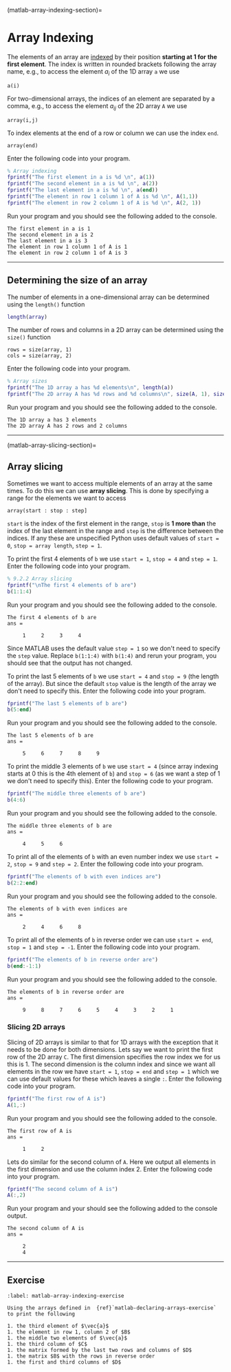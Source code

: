 (matlab-array-indexing-section)=
# Array Indexing

The elements of an array are <a href="https://jonshiach.github.io/LA-book/1_Matrices/1.0_Matrices.html#indexing-a-matrix" target="_blank">indexed</a> by their position **starting at 1 for the first element**. The index is written in rounded brackets following the array name, e.g., to access the element $a_i$ of the 1D array `a` we use

```text
a(i)
```

For two-dimensional arrays, the indices of an element are separated by a comma, e.g., to access the element $a_{ij}$ of the 2D array `A` we use

```text
array(i,j)
```

To index elements at the end of a row or column we can use the index `end`.

```text
array(end)
```

Enter the following code into your program.

```matlab
% Array indexing
fprintf("The first element in a is %d \n", a(1))
fprintf("The second element in a is %d \n", a(2))
fprintf("The last element in a is %d \n", a(end))
fprintf("The element in row 1 column 1 of A is %d \n", A(1,1))
fprintf("The element in row 2 column 1 of A is %d \n", A(2, 1))
```

Run your program and you should see the following added to the console.

```text
The first element in a is 1 
The second element in a is 2 
The last element in a is 3 
The element in row 1 column 1 of A is 1 
The element in row 2 column 1 of A is 3 
```

---

## Determining the size of an array

The number of elements in a one-dimensional array can be determined using the `length()` function

```matlab
length(array)
```

The number of rows and columns in a 2D array can be determined using the `size()` function

```text
rows = size(array, 1)
cols = size(array, 2)
```

Enter the following code into your program.

```matlab
% Array sizes
fprintf("The 1D array a has %d elements\n", length(a))
fprintf("The 2D array A has %d rows and %d columns\n", size(A, 1), size(A, 2))
```

Run your program and you should see the following added to the console.

```text
The 1D array a has 3 elements
The 2D array A has 2 rows and 2 columns
```

---

(matlab-array-slicing-section)=
## Array slicing

Sometimes we want to access multiple elements of an array at the same times. To do this we can use **array slicing**. This is done by specifying a range for the elements we want to access

```text
array(start : stop : step]
```

`start` is the index of the first element in the range, `stop` is **1 more than** the index of the last element in the range and `step` is the difference between the indices. If any these are unspecified Python uses default values of `start = 0`, `stop = array length`, `step = 1`.

To print the first 4 elements of `b` we use `start = 1`, `stop = 4` and `step = 1`. Enter the following code into your program.

```matlab
% 9.2.2 Array slicing
fprintf("\nThe first 4 elements of b are")
b(1:1:4)
```

Run your program and you should see the following added to the console.

```text
The first 4 elements of b are
ans =

     1     2     3     4
```

Since MATLAB uses the default value `step = 1` so we don't need to specify the `step` value. Replace `b(1:1:4)` with `b(1:4)` and rerun your program, you should see that the output has not changed.

To print the last 5 elements of `b` we use `start = 4` and `stop = 9` (the length of the array). But since the default `stop` value is the length of the array we don't need to specify this. Enter the following code into your program.

```matlab
fprintf("The last 5 elements of b are")
b(5:end)
```

Run your program and you should see the following added to the console.

```text
The last 5 elements of b are
ans =

     5     6     7     8     9
```

To print the middle 3 elements of `b` we use `start = 4` (since array indexing starts at 0 this is the 4th element of `b`) and `stop = 6` (as we want a step of 1 we don't need to specify this). Enter the following code to your program. 

```matlab
fprintf("The middle three elements of b are")
b(4:6)
```

Run your program and you should see the following added to the console.

```text
The middle three elements of b are
ans =

     4     5     6
```

To print all of the elements of `b` with an even number index we use `start = 2`, `stop = 9` and `step = 2`. Enter the following code into your program.

```matlab
fprintf("The elements of b with even indices are")
b(2:2:end)
```

Run your program and you should see the following added to the console.

```text
The elements of b with even indices are
ans =

     2     4     6     8
```

To print all of the elements of `b` in reverse order we can use `start = end`, `stop = 1` and `step = -1`. Enter the following code into your program.

```matlab
fprintf("The elements of b in reverse order are")
b(end:-1:1)
```

Run your program and you should see the following added to the console.

```text
The elements of b in reverse order are
ans =

     9     8     7     6     5     4     3     2     1
```

### Slicing 2D arrays

Slicing of 2D arrays is similar to that for 1D arrays with the exception that it needs to be done for both dimensions. Lets say we want to print the first row of the 2D array `C`. The first dimension specifies the row index we for us this is 1. The second dimension is the column index and since we want all elements in the row we have `start = 1`, `stop = end` and `step = 1` which we can use default values for these which leaves a single `:`. Enter the following code into your program.

```matlab
fprintf("The first row of A is")
A(1,:)
```

Run your program and you should see the following added to the console.

```text
The first row of A is
ans =

     1     2
```

Lets do similar for the second column of `A`. Here we output all elements in the first dimension and use the column index 2. Enter the following code into your program.

```matlab
fprintf("The second column of A is")
A(:,2)
```

Run your program and your should see the following added to the console output.

```text
The second column of A is
ans =

     2
     4
```

---

## Exercise

```{exercise}
:label: matlab-array-indexing-exercise

Using the arrays defined in  {ref}`matlab-declaring-arrays-exercise` to print the following

1. the third element of $\vec{a}$
1. the element in row 1, column 2 of $B$
1. the middle two elements of $\vec{a}$
1. the third column of $C$
1. the matrix formed by the last two rows and columns of $D$
1. the matrix $B$ with the rows in reverse order
1. the first and third columns of $D$
```
